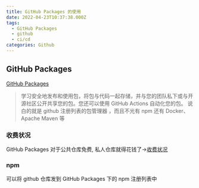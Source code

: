 ```yaml
---
title: GitHub Packages 的使用
date: 2022-04-23T10:37:38.000Z
tags:
  - GitHub Packages
  - github
  - ci/cd
categories: Github
---
```


## GitHub Packages

[GitHub Packages](https://docs.github.com/en/packages)
>学习安全地发布和使用包，将包与代码一起存储，并与您的团队私下或与开源社区公开共享您的包。您还可以使用 GitHub Actions 自动化您的包。
说白的就是 github 注册列表的包管理器 ，而且不光有 npm  还有 Docker、Apache Maven 等

### 收费状况

GitHub Packages 对于公共仓库免费, 私人仓库就得花钱了->[收费状况](https://docs.github.com/en/billing/managing-billing-for-github-packages/about-billing-for-github-packages)

### npm

可以将 github 仓库发到 GitHub Packages 下的 npm 注册列表中
